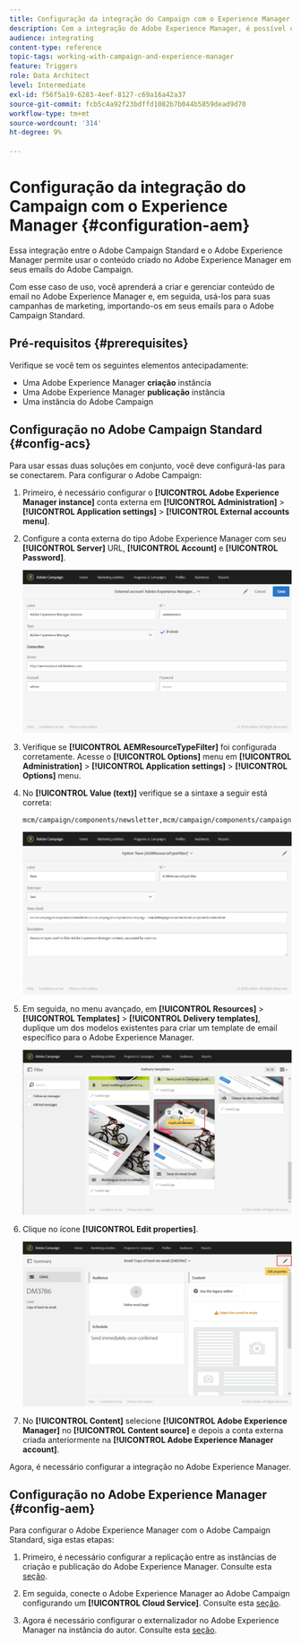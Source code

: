 ```yaml
---
title: Configuração da integração do Campaign com o Experience Manager
description: Com a integração do Adobe Experience Manager, é possível criar conteúdo diretamente no AEM e usá-lo posteriormente no Adobe Campaign.
audience: integrating
content-type: reference
topic-tags: working-with-campaign-and-experience-manager
feature: Triggers
role: Data Architect
level: Intermediate
exl-id: f56f5a19-6283-4eef-8127-c69a16a42a37
source-git-commit: fcb5c4a92f23bdffd1082b7b044b5859dead9d70
workflow-type: tm+mt
source-wordcount: '314'
ht-degree: 9%

---
```


# Configuração da integração do Campaign com o Experience Manager {#configuration-aem}

Essa integração entre o Adobe Campaign Standard e o Adobe Experience Manager permite usar o conteúdo criado no Adobe Experience Manager em seus emails do Adobe Campaign.

Com esse caso de uso, você aprenderá a criar e gerenciar conteúdo de email no Adobe Experience Manager e, em seguida, usá-los para suas campanhas de marketing, importando-os em seus emails para o Adobe Campaign Standard.

## Pré-requisitos {#prerequisites}

Verifique se você tem os seguintes elementos antecipadamente:

* Uma Adobe Experience Manager **criação** instância
* Uma Adobe Experience Manager **publicação** instância
* Uma instância do Adobe Campaign

## Configuração no Adobe Campaign Standard {#config-acs}

Para usar essas duas soluções em conjunto, você deve configurá-las para se conectarem.
Para configurar o Adobe Campaign:

1. Primeiro, é necessário configurar o **[!UICONTROL Adobe Experience Manager instance]** conta externa em **[!UICONTROL Administration]** > **[!UICONTROL Application settings]** > **[!UICONTROL External accounts menu]**.

1. Configure a conta externa do tipo Adobe Experience Manager com seu **[!UICONTROL Server]** URL, **[!UICONTROL Account]** e **[!UICONTROL Password]**.

   ![](assets/aem_1.png)

1. Verifique se **[!UICONTROL AEMResourceTypeFilter]** foi configurada corretamente. Acesse o **[!UICONTROL Options]** menu em **[!UICONTROL Administration]** > **[!UICONTROL Application settings]** > **[!UICONTROL Options]** menu.

1. No **[!UICONTROL Value (text)]** verifique se a sintaxe a seguir está correta:

   ```
   mcm/campaign/components/newsletter,mcm/campaign/components/campaign_newsletterpage,mcm/neolane/components/newsletter
   ```

   ![](assets/aem_2.png)

1. Em seguida, no menu avançado, em **[!UICONTROL Resources]** > **[!UICONTROL Templates]** > **[!UICONTROL Delivery templates]**, duplique um dos modelos existentes para criar um template de email específico para o Adobe Experience Manager.

   ![](assets/aem_3.png)

1. Clique no ícone **[!UICONTROL Edit properties]**.

   ![](assets/aem_4.png)

1. No **[!UICONTROL Content]** selecione **[!UICONTROL Adobe Experience Manager]** no **[!UICONTROL Content source]** e depois a conta externa criada anteriormente na **[!UICONTROL Adobe Experience Manager account]**.

Agora, é necessário configurar a integração no Adobe Experience Manager.

## Configuração no Adobe Experience Manager {#config-aem}

Para configurar o Adobe Experience Manager com o Adobe Campaign Standard, siga estas etapas:

1. Primeiro, é necessário configurar a replicação entre as instâncias de criação e publicação do Adobe Experience Manager. Consulte esta [seção](https://experienceleague.adobe.com/docs/experience-manager-65/administering/integration/campaignstandard.html#configuring-adobe-experience-manager).

1. Em seguida, conecte o Adobe Experience Manager ao Adobe Campaign configurando um **[!UICONTROL Cloud Service]**. Consulte esta [seção](https://experienceleague.adobe.com/docs/experience-manager-65/administering/integration/campaignstandard.html#connecting-aem-to-adobe-campaign).

1. Agora é necessário configurar o externalizador no Adobe Experience Manager na instância do autor. Consulte esta [seção](https://experienceleague.adobe.com/docs/experience-manager-65/administering/integration/campaignstandard.html#configuring-the-externalizer).
